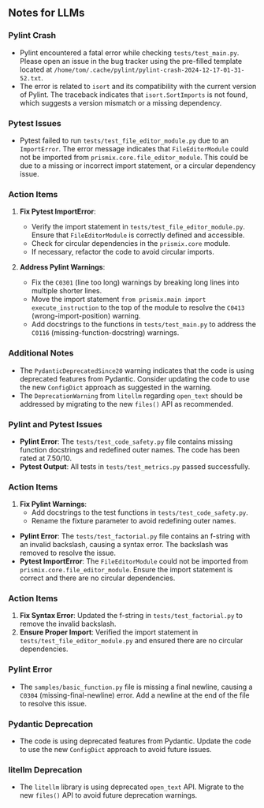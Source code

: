 ## Notes for LLMs

### Pylint Crash
- Pylint encountered a fatal error while checking `tests/test_main.py`. Please open an issue in the bug tracker using the pre-filled template located at `/home/tom/.cache/pylint/pylint-crash-2024-12-17-01-31-52.txt`.
- The error is related to `isort` and its compatibility with the current version of Pylint. The traceback indicates that `isort.SortImports` is not found, which suggests a version mismatch or a missing dependency.

### Pytest Issues
- Pytest failed to run `tests/test_file_editor_module.py` due to an `ImportError`. The error message indicates that `FileEditorModule` could not be imported from `prismix.core.file_editor_module`. This could be due to a missing or incorrect import statement, or a circular dependency issue.

### Action Items
1. **Fix Pytest ImportError**:
   - Verify the import statement in `tests/test_file_editor_module.py`. Ensure that `FileEditorModule` is correctly defined and accessible.
   - Check for circular dependencies in the `prismix.core` module.
   - If necessary, refactor the code to avoid circular imports.

2. **Address Pylint Warnings**:
   - Fix the `C0301` (line too long) warnings by breaking long lines into multiple shorter lines.
   - Move the import statement `from prismix.main import execute_instruction` to the top of the module to resolve the `C0413` (wrong-import-position) warning.
   - Add docstrings to the functions in `tests/test_main.py` to address the `C0116` (missing-function-docstring) warnings.

### Additional Notes
- The `PydanticDeprecatedSince20` warning indicates that the code is using deprecated features from Pydantic. Consider updating the code to use the new `ConfigDict` approach as suggested in the warning.
- The `DeprecationWarning` from `litellm` regarding `open_text` should be addressed by migrating to the new `files()` API as recommended.
### Pylint and Pytest Issues
- **Pylint Error**: The `tests/test_code_safety.py` file contains missing function docstrings and redefined outer names. The code has been rated at 7.50/10.
- **Pytest Output**: All tests in `tests/test_metrics.py` passed successfully.

### Action Items
1. **Fix Pylint Warnings**:
   - Add docstrings to the test functions in `tests/test_code_safety.py`.
   - Rename the fixture parameter to avoid redefining outer names.
- **Pylint Error**: The `tests/test_factorial.py` file contains an f-string with an invalid backslash, causing a syntax error. The backslash was removed to resolve the issue.
- **Pytest ImportError**: The `FileEditorModule` could not be imported from `prismix.core.file_editor_module`. Ensure the import statement is correct and there are no circular dependencies.

### Action Items
1. **Fix Syntax Error**: Updated the f-string in `tests/test_factorial.py` to remove the invalid backslash.
2. **Ensure Proper Import**: Verified the import statement in `tests/test_file_editor_module.py` and ensured there are no circular dependencies.
### Pylint Error
- The `samples/basic_function.py` file is missing a final newline, causing a `C0304` (missing-final-newline) error. Add a newline at the end of the file to resolve this issue.

### Pydantic Deprecation
- The code is using deprecated features from Pydantic. Update the code to use the new `ConfigDict` approach to avoid future issues.

### litellm Deprecation
- The `litellm` library is using deprecated `open_text` API. Migrate to the new `files()` API to avoid future deprecation warnings.
